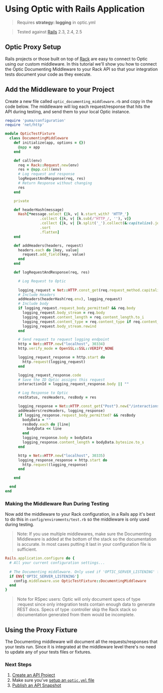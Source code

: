 # Using Optic with Rails Application

> Requires **strategy: logging** in optic.yml

> Tested against [Rails](https://expressjs.com/) 2.3, 2.4, 2.5

## Optic Proxy Setup
Rails projects or those built on top of [Rack](https://rack.github.io/) are easy to connect to Optic using our custom middleware. In this tutorial we'll show you how to connect the Optic Documenting Middleware to your Rack API so that your integration tests document your code as they execute. 

## Add the Middleware to your Project
Create a new file called `optic_documenting_middleware.rb` and copy in the code below. The middleware will log each request/response that hits the API during testing, and send them to your local Optic instance. 


```ruby
require 'puma/configuration'
require 'net/http'

module OpticTestFixture
  class DocumentingMiddleware
    def initialize(app, options = {})
      @app = app
    end

    def call(env)
      req = Rack::Request.new(env)
      res = @app.call(env)
      # Log request and response
      logRequestAndResponse(req, res)
      # Return Response without changing
      res
    end

    private

    def headerHash(message)
      Hash[*message.select {|k, v| k.start_with? 'HTTP_'}
                .collect {|k, v| [k.sub(/^HTTP_/, ''), v]}
                .collect {|k, v| [k.split('_').collect(&:capitalize).join('-'), v]}
                .sort
                .flatten]
    end

    def addHeaders(headers, request)
      headers.each do |key, value|
        request.add_field(key, value)
      end
    end

    def logRequestAndResponse(req, res)

      # Log Request to Optic
      
      logging_request = Net::HTTP.const_get(req.request_method.capitalize).new(req.fullpath)
      # Include Headers
      addHeaders(headerHash(req.env), logging_request)
      # Include body
      if logging_request.request_body_permitted? && req.body
        logging_request.body_stream = req.body
        logging_request.content_length = req.content_length.to_i
        logging_request.content_type = req.content_type if req.content_type
        logging_request.body_stream.rewind
      end

      # Send request to request logging endpoint
      http = Net::HTTP.new("localhost", 30334)
      http.verify_mode = OpenSSL::SSL::VERIFY_NONE

      logging_request_response = http.start do
        http.request(logging_request)
      end

      logging_request_response.code
      # Save the ID Optic assigns this request
      interactionId = logging_request_response.body || ""

      # Log Response to Optic
      resStatus, resHeaders, resBody = res

      logging_response = Net::HTTP.const_get("Post").new("/interactions/" + interactionId + "/status/" + resStatus.to_s)
      addHeaders(resHeaders, logging_response)
      if logging_response.request_body_permitted? && resBody
        bodyData = ""
        resBody.each do |line|
          bodyData << line
        end
        logging_response.body = bodyData
        logging_response.content_length = bodyData.bytesize.to_s
      end

      http = Net::HTTP.new("localhost", 30335)
      logging_response_response = http.start do
        http.request(logging_response)
      end

    end

  end
end
```

### Making the Middleware Run During Testing
Now add the middleware to your Rack configuration, in a Rails app it's best to do this in `config/enviroments/test.rb` so the middleware is only used during testing. 

> Note: If you use multiple middlewares, make sure the Documenting Middleware is added at the bottom of the stack so the documentation is accurate. In most cases putting it last in your configuration file is sufficient. 

```ruby
Rails.application.configure do {
  # All your current configuration settings...
  
  # The Documenting middleware. Only used if 'OPTIC_SERVER_LISTENING' flag is found in ENV. 
  if ENV['OPTIC_SERVER_LISTENING']
    config.middleware.use OpticTestFixture::DocumentingMiddleware
  end
}
``` 

> Note for RSpec users: Optic will only document specs of type :request since only integration tests contain enough data to generate REST docs. Specs of type :controller skip the Rack stack so documentation generated from them would be incomplete.  

## Using the Proxy Fixture
The Documenting middleware will document all the requests/responses that your tests run. Since it is integrated at the middleware level there's no need to update any of your tests files or fixtures. 

### Next Steps
1. [Create an API Project](setup/adding-apis.md)
2. Make sure you've [setup an `optic.yml` file](setup/project-setup.md)
3. [Publish an API Snapshot](setup/publishing-snapshots.md)
